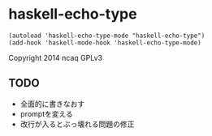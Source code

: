 haskell-echo-type
=================

```elisp
(autoload 'haskell-echo-type-mode "haskell-echo-type")
(add-hook 'haskell-mode-hook 'haskell-echo-type-mode)
```

Copyright 2014 ncaq
GPLv3

## TODO
* 全面的に書きなおす
* promptを変える
* 改行が入るとぶっ壊れる問題の修正
